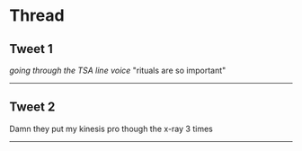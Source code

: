 # Thread

## Tweet 1

*going through the TSA line voice* "rituals are so important"

---

## Tweet 2

Damn they put my kinesis pro though the x-ray 3 times

---

